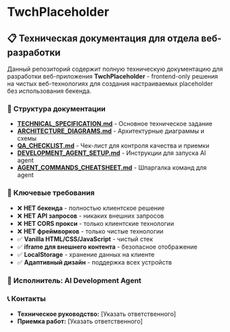 # TwchPlaceholder

## 📋 Техническая документация для отдела веб-разработки

Данный репозиторий содержит полную техническую документацию для разработки веб-приложения **TwchPlaceholder** - frontend-only решения на чистых веб-технологиях для создания настраиваемых placeholder без использования бекенда.

### 📁 Структура документации

- **[TECHNICAL_SPECIFICATION.md](./TECHNICAL_SPECIFICATION.md)** - Основное техническое задание
- **[ARCHITECTURE_DIAGRAMS.md](./ARCHITECTURE_DIAGRAMS.md)** - Архитектурные диаграммы и схемы  
- **[QA_CHECKLIST.md](./QA_CHECKLIST.md)** - Чек-лист для контроля качества и приемки
- **[DEVELOPMENT_AGENT_SETUP.md](./DEVELOPMENT_AGENT_SETUP.md)** - Инструкции для запуска AI agent
- **[AGENT_COMMANDS_CHEATSHEET.md](./AGENT_COMMANDS_CHEATSHEET.md)** - Шпаргалка команд для agent

### 🎯 Ключевые требования

- ❌ **НЕТ бекенда** - полностью клиентское решение
- ❌ **НЕТ API запросов** - никаких внешних запросов
- ❌ **НЕТ CORS прокси** - только клиентские технологии
- ❌ **НЕТ фреймворков** - только чистые технологии
- ✅ **Vanilla HTML/CSS/JavaScript** - чистый стек
- ✅ **iframe для внешнего контента** - безопасное отображение
- ✅ **LocalStorage** - хранение данных на клиенте
- ✅ **Адаптивный дизайн** - поддержка всех устройств

### 🤖 Исполнитель: AI Development Agent

### 📞 Контакты
- **Техническое руководство:** [Указать ответственного]
- **Приемка работ:** [Указать ответственного]